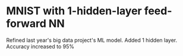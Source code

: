 # MNIST with 1-hidden-layer feed-forward NN

Refined last year's big data project's ML model. Added 1 hidden layer. 
Accuracy increased to 95%